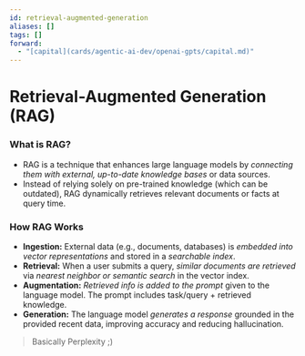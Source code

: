 ```yaml
---
id: retrieval-augmented-generation
aliases: []
tags: []
forward:
  - "[capital](cards/agentic-ai-dev/openai-gpts/capital.md)"
---
```


# Retrieval-Augmented Generation (RAG)

### What is RAG?

- RAG is a technique that enhances large language models by _connecting them with external, up-to-date knowledge bases_ or data sources.
- Instead of relying solely on pre-trained knowledge (which can be outdated), RAG dynamically retrieves relevant documents or facts at query time.

### How RAG Works

- **Ingestion:** External data (e.g., documents, databases) is _embedded into vector representations_ and stored in a _searchable index_.
- **Retrieval:** When a user submits a query, _similar documents are retrieved_ via _nearest neighbor or semantic search_ in the vector index.
- **Augmentation:** _Retrieved info is added to the prompt_ given to the language model. The prompt includes task/query + retrieved knowledge.
- **Generation:** The language model _generates a response_ grounded in the provided recent data, improving accuracy and reducing hallucination.

> Basically Perplexity ;)
